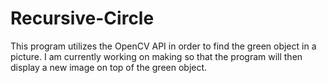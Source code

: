 # Recursive-Circle
This program utilizes the OpenCV API in order to find the green object in a picture. I am currently working on making so that the program will then display a new image on top of the green object.
